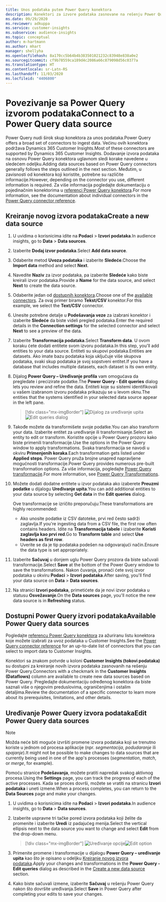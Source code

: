 ```yaml
---
title: Unos podataka putem Power Query konektora
description: Konektori za izvore podataka zasnovane na rešenju Power Query.
ms.date: 09/29/2020
ms.reviewer: adkuppa
ms.service: customer-insights
ms.subservice: audience-insights
ms.topic: conceptual
author: m-hartmann
ms.author: mhart
manager: shellyha
ms.openlocfilehash: 8a170cc5b64b4b383501021232c83948e838a0e2
ms.sourcegitcommit: cf9b78559ca189d4c2086a66c879098d56c0377a
ms.translationtype: HT
ms.contentlocale: sr-Latn-RS
ms.lasthandoff: 11/03/2020
ms.locfileid: "4406800"
---
```

# <a name="connect-to-a-power-query-data-source"></a><span data-ttu-id="e15d8-103">Povezivanje sa Power Query izvorom podataka</span><span class="sxs-lookup"><span data-stu-id="e15d8-103">Connect to a Power Query data source</span></span>

<span data-ttu-id="e15d8-104">Power Query nudi širok skup konektora za unos podataka.</span><span class="sxs-lookup"><span data-stu-id="e15d8-104">Power Query offers a broad set of connectors to ingest data.</span></span> <span data-ttu-id="e15d8-105">Većinu ovih konektora podržava Dynamics 365 Customer Insights.</span><span class="sxs-lookup"><span data-stu-id="e15d8-105">Most of these connectors are supported by Dynamics 365 Customer Insights.</span></span> <span data-ttu-id="e15d8-106">Dodavanje izvora podataka na osnovu Power Query konektora uglavnom sledi korake navedene u sledećem odeljku.</span><span class="sxs-lookup"><span data-stu-id="e15d8-106">Adding data sources based on Power Query connectors generally follows the steps outlined in the next section.</span></span> <span data-ttu-id="e15d8-107">Međutim, u zavisnosti od konektora koji koristite, potrebne su različite informacije.</span><span class="sxs-lookup"><span data-stu-id="e15d8-107">However, depending on the connector you use, different information is required.</span></span> <span data-ttu-id="e15d8-108">Za više informacija pogledajte dokumentaciju o pojedinačnim konektorima u [referenci Power Query konektora](https://docs.microsoft.com/power-query/connectors/).</span><span class="sxs-lookup"><span data-stu-id="e15d8-108">For more information, see the documentation about individual connectors in the [Power Query connector reference](https://docs.microsoft.com/power-query/connectors/).</span></span>

## <a name="create-a-new-data-source"></a><span data-ttu-id="e15d8-109">Kreiranje novog izvora podataka</span><span class="sxs-lookup"><span data-stu-id="e15d8-109">Create a new data source</span></span>

1. <span data-ttu-id="e15d8-110">U uvidima o korisnicima idite na **Podaci** > **Izvori podataka**.</span><span class="sxs-lookup"><span data-stu-id="e15d8-110">In audience insights, go to **Data** > **Data sources**.</span></span>

1. <span data-ttu-id="e15d8-111">Izaberite **Dodaj izvor podataka**.</span><span class="sxs-lookup"><span data-stu-id="e15d8-111">Select **Add data source**.</span></span>

1. <span data-ttu-id="e15d8-112">Odaberite metod **Uvoza podataka** i izaberite **Sledeće**.</span><span class="sxs-lookup"><span data-stu-id="e15d8-112">Choose the **Import data** method and select **Next**.</span></span>

1. <span data-ttu-id="e15d8-113">Navedite **Naziv** za izvor podataka, pa izaberite **Sledeće** kako biste kreirali izvor podataka.</span><span class="sxs-lookup"><span data-stu-id="e15d8-113">Provide a **Name** for the data source, and select **Next** to create the data source.</span></span>

1. <span data-ttu-id="e15d8-114">Odaberite jedan od [dostupnih konektora](#available-power-query-data-sources).</span><span class="sxs-lookup"><span data-stu-id="e15d8-114">Choose one of the [available connectors](#available-power-query-data-sources).</span></span> <span data-ttu-id="e15d8-115">Za ovaj primer biramo **Tekst/CSV** konektor.</span><span class="sxs-lookup"><span data-stu-id="e15d8-115">For this example, we select the **Text/CSV** connector.</span></span>

1. <span data-ttu-id="e15d8-116">Unesite potrebne detalje u **Podešavanja veze** za izabrani konektor i izaberite **Sledeće** da biste videli pregled podataka.</span><span class="sxs-lookup"><span data-stu-id="e15d8-116">Enter the required details in the **Connection settings** for the selected connector and select **Next** to see a preview of the data.</span></span>

1. <span data-ttu-id="e15d8-117">Izaberite **Transformacija podataka**.</span><span class="sxs-lookup"><span data-stu-id="e15d8-117">Select **Transform data**.</span></span> <span data-ttu-id="e15d8-118">U ovom koraku ćete dodati entitete svom izvoru podataka.</span><span class="sxs-lookup"><span data-stu-id="e15d8-118">In this step, you'll add entities to your data source.</span></span> <span data-ttu-id="e15d8-119">Entiteti su skupovi podataka.</span><span class="sxs-lookup"><span data-stu-id="e15d8-119">Entities are datasets.</span></span> <span data-ttu-id="e15d8-120">Ako imate bazu podataka koja uključuje više skupova podataka, svaki skup podataka je svoj sopstveni entitet.</span><span class="sxs-lookup"><span data-stu-id="e15d8-120">If you have a database that includes multiple datasets, each dataset is its own entity.</span></span>

1. <span data-ttu-id="e15d8-121">Dijalog **Power Query – Uređivanje profila** vam omogućava da pregledate i precizirate podatke.</span><span class="sxs-lookup"><span data-stu-id="e15d8-121">The **Power Query - Edit queries** dialog lets you review and refine the data.</span></span> <span data-ttu-id="e15d8-122">Entiteti koje su sistemi identifikovali u vašem izabranom izvoru podataka prikazuju se u levom oknu.</span><span class="sxs-lookup"><span data-stu-id="e15d8-122">The entities that the systems identified in your selected data source appear in the left pane.</span></span>

   > [!div class="mx-imgBorder"]
   > <span data-ttu-id="e15d8-123">![Dijalog za uređivanje upita](media/data-manager-configure-edit-queries.png "Dijalog za uređivanje upita")</span><span class="sxs-lookup"><span data-stu-id="e15d8-123">![Edit queries dialog](media/data-manager-configure-edit-queries.png "Edit queries dialog")</span></span>

1. <span data-ttu-id="e15d8-124">Takođe možete da transformišete svoje podatke.</span><span class="sxs-lookup"><span data-stu-id="e15d8-124">You can also transform your data.</span></span> <span data-ttu-id="e15d8-125">Izaberite entitet za uređivanje ili transformisanje.</span><span class="sxs-lookup"><span data-stu-id="e15d8-125">Select an entity to edit or transform.</span></span> <span data-ttu-id="e15d8-126">Koristite opcije u Power Query prozoru kako biste primenili transformacije.</span><span class="sxs-lookup"><span data-stu-id="e15d8-126">Use the options in the Power Query window to apply transformations.</span></span> <span data-ttu-id="e15d8-127">Svaka transformacija se navodi u okviru **Primenjenih koraka**.</span><span class="sxs-lookup"><span data-stu-id="e15d8-127">Each transformation gets listed under **Applied steps**.</span></span> <span data-ttu-id="e15d8-128">Power Query pruža brojne unapred napravljene mogućnosti transformacije.</span><span class="sxs-lookup"><span data-stu-id="e15d8-128">Power Query provides numerous pre-built transformation options.</span></span> <span data-ttu-id="e15d8-129">Za više informacija, pogledajte [Power Query transformacije](https://docs.microsoft.com/power-query/power-query-what-is-power-query#transformations).</span><span class="sxs-lookup"><span data-stu-id="e15d8-129">For more information, see [Power Query Transformations](https://docs.microsoft.com/power-query/power-query-what-is-power-query#transformations).</span></span>

1. <span data-ttu-id="e15d8-130">Možete dodati dodatne entitete u izvor podataka ako izaberete **Preuzmi podatke** u dijalogu **Uređivanje upita**.</span><span class="sxs-lookup"><span data-stu-id="e15d8-130">You can add additional entities to your data source by selecting **Get data** in the **Edit queries** dialog.</span></span>

   <span data-ttu-id="e15d8-131">Ove transformacije se izričito preporučuju:</span><span class="sxs-lookup"><span data-stu-id="e15d8-131">These transformations are highly recommended:</span></span>

   - <span data-ttu-id="e15d8-132">Ako unosite podatke iz CSV datoteke, prvi red često sadrži zaglavlja.</span><span class="sxs-lookup"><span data-stu-id="e15d8-132">If you're ingesting data from a CSV file, the first row often contains headers.</span></span> <span data-ttu-id="e15d8-133">Idite na **Transformacija tabele** i izaberite **Koristi zaglavlja kao prvi red**.</span><span class="sxs-lookup"><span data-stu-id="e15d8-133">Go to **Transform table** and select **Use headers as first row**.</span></span>
   - <span data-ttu-id="e15d8-134">Uverite se da je tip podataka podešen na odgovarajući način.</span><span class="sxs-lookup"><span data-stu-id="e15d8-134">Ensure the data type is set appropriately.</span></span>

1. <span data-ttu-id="e15d8-135">Izaberite **Sačuvaj** u donjem uglu Power Query prozora da biste sačuvali transformacije.</span><span class="sxs-lookup"><span data-stu-id="e15d8-135">Select **Save** at the bottom of the Power Query window to save the transformations.</span></span> <span data-ttu-id="e15d8-136">Nakon čuvanja, pronaći ćete svoj izvor podataka u okviru **Podaci** > **Izvori podataka**.</span><span class="sxs-lookup"><span data-stu-id="e15d8-136">After saving, you'll find your data source on **Data** > **Data sources**.</span></span>

1. <span data-ttu-id="e15d8-137">Na stranici **Izvori podataka**, primetićete da je novi izvor podataka u statusu **Osvežavanje**.</span><span class="sxs-lookup"><span data-stu-id="e15d8-137">On the **Data sources** page, you'll notice the new data source is in **Refreshing** status.</span></span>

## <a name="available-power-query-data-sources"></a><span data-ttu-id="e15d8-138">Dostupni Power Query izvori podataka</span><span class="sxs-lookup"><span data-stu-id="e15d8-138">Available Power Query data sources</span></span>

<span data-ttu-id="e15d8-139">Pogledajte [referencu Power Query konektora](https://docs.microsoft.com/power-query/connectors/) za ažuriranu listu konektora koje možete izabrati za uvoz podataka u Customer Insights.</span><span class="sxs-lookup"><span data-stu-id="e15d8-139">See the [Power Query connector reference](https://docs.microsoft.com/power-query/connectors/) for an up-to-date list of connectors that you can select to import data to Customer Insights.</span></span> 

<span data-ttu-id="e15d8-140">Konektori sa znakom potvrde u koloni **Customer Insights (tokovi podataka)** su dostupni za kreiranje novih izvora podataka zasnovanih na rešenju Power Query.</span><span class="sxs-lookup"><span data-stu-id="e15d8-140">Connectors with a checkmark in the **Customer Insights (Dataflows)** column are available to create new data sources based on Power Query.</span></span> <span data-ttu-id="e15d8-141">Pregledajte dokumentaciju određenog konektora da biste saznali više o njegovim preduslovima, ograničenjima i ostalim detaljima.</span><span class="sxs-lookup"><span data-stu-id="e15d8-141">Review the documentation of a specific connector to learn more about its prerequisites, limitations, and other details.</span></span>

## <a name="edit-power-query-data-sources"></a><span data-ttu-id="e15d8-142">Uređivanje Power Query izvora podataka</span><span class="sxs-lookup"><span data-stu-id="e15d8-142">Edit Power Query data sources</span></span>

> [!NOTE]
> <span data-ttu-id="e15d8-143">Možda neće biti moguće izvršiti promene izvora podataka koji se trenutno koriste u jednom od procesa aplikacije (npr. *segmentacija*, *podudaranje* ili *spajanje*).</span><span class="sxs-lookup"><span data-stu-id="e15d8-143">It might not be possible to make changes to data sources that are currently being used in one of the app's processes (*segmentation*, *match*, or *merge*, for example).</span></span> 
>
> <span data-ttu-id="e15d8-144">Pomoću stranice **Podešavanja**, možete pratiti napredak svakog aktivnog procesa.</span><span class="sxs-lookup"><span data-stu-id="e15d8-144">Using the **Settings** page, you can track the progress of each of the active processes.</span></span> <span data-ttu-id="e15d8-145">Kada se proces dovrši, možete se vratiti na stranicu **Izvori podataka** i uneti izmene.</span><span class="sxs-lookup"><span data-stu-id="e15d8-145">When a process completes, you can return to the **Data Sources** page and make your changes.</span></span>

1. <span data-ttu-id="e15d8-146">U uvidima o korisnicima idite na **Podaci** > **Izvori podataka**.</span><span class="sxs-lookup"><span data-stu-id="e15d8-146">In audience insights, go to **Data** > **Data sources**.</span></span>

2. <span data-ttu-id="e15d8-147">Izaberite uspravne tri tačke pored izvora podataka koji želite da promenite i izaberite **Uredi** iz padajućeg menija.</span><span class="sxs-lookup"><span data-stu-id="e15d8-147">Select the vertical ellipsis next to the data source you want to change and select **Edit** from the drop-down menu.</span></span>

   > [!div class="mx-imgBorder"]
   > <span data-ttu-id="e15d8-148">![Uređivanje opcije](media/edit-option-data-sources.png "Uređivanje opcije")</span><span class="sxs-lookup"><span data-stu-id="e15d8-148">![Edit option](media/edit-option-data-sources.png "Edit option")</span></span>

3. <span data-ttu-id="e15d8-149">Primenite promene i transformacije u dijalogu **Power Query – uređivanje upita** kao što je opisano u odeljku [Kreiranje novog izvora podataka](#create-a-new-data-source).</span><span class="sxs-lookup"><span data-stu-id="e15d8-149">Apply your changes and transformations in the **Power Query - Edit queries** dialog as described in the [Create a new data source](#create-a-new-data-source) section.</span></span>

4. <span data-ttu-id="e15d8-150">Kako biste sačuvali izmene, izaberite **Sačuvaj** u rešenju Power Query nakon što dovršite uređivanja.</span><span class="sxs-lookup"><span data-stu-id="e15d8-150">Select **Save** in Power Query after completing your edits to save your changes.</span></span>
